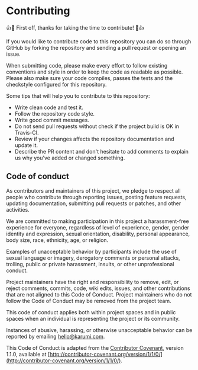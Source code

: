 Contributing
============

:+1::tada: First off, thanks for taking the time to contribute! :tada::+1:

If you would like to contribute code to this repository you can do so through GitHub by
forking the repository and sending a pull request or opening an issue.

When submitting code, please make every effort to follow existing conventions
and style in order to keep the code as readable as possible. Please also make
sure your code compiles, passes the tests and the checkstyle configured for this repository.


Some tips that will help you to contribute to this repository:

* Write clean code and test it.
* Follow the repository code style.
* Write good commit messages.
* Do not send pull requests without check if the project build is OK in Travis-CI.
* Review if your changes affects the repository documentation and update it.
* Describe the PR content and don't hesitate to add comments to explain us why you've added or changed something.

Code of conduct
---------------

As contributors and maintainers of this project, we pledge to respect all people who contribute through reporting issues, posting feature requests, updating documentation, submitting pull requests or patches, and other activities.

We are committed to making participation in this project a harassment-free experience for everyone, regardless of level of experience, gender, gender identity and expression, sexual orientation, disability, personal appearance, body size, race, ethnicity, age, or religion.

Examples of unacceptable behavior by participants include the use of sexual language or imagery, derogatory comments or personal attacks, trolling, public or private harassment, insults, or other unprofessional conduct.

Project maintainers have the right and responsibility to remove, edit, or reject comments, commits, code, wiki edits, issues, and other contributions that are not aligned to this Code of Conduct. Project maintainers who do not follow the Code of Conduct may be removed from the project team.

This code of conduct applies both within project spaces and in public spaces when an individual is representing the project or its community.

Instances of abusive, harassing, or otherwise unacceptable behavior can be reported by emailing hello@karumi.com.

This Code of Conduct is adapted from the [Contributor Covenant](http://contributor-covenant.org/version/1/1/0/), version 1.1.0, available at [http://contributor-covenant.org/version/1/1/0/](http://contributor-covenant.org/version/1/1/0/).